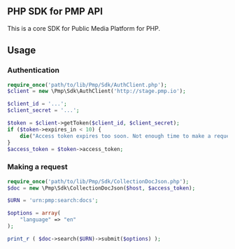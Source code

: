## PHP SDK for PMP API

This is a core SDK for Public Media Platform for PHP.

## Usage

### Authentication

```php
require_once('path/to/lib/Pmp/Sdk/AuthClient.php');
$client = new \Pmp\Sdk\AuthClient('http://stage.pmp.io');

$client_id = '...';
$client_secret = '...';

$token = $client->getToken($client_id, $client_secret);
if ($token->expires_in < 10) {
    die("Access token expires too soon. Not enough time to make a request. Mayday, mayday!");
}
$access_token = $token->access_token;
```

### Making a request

```php
require_once('path/to/lib/Pmp/Sdk/CollectionDocJson.php');
$doc = new \Pmp\Sdk\CollectionDocJson($host, $access_token);

$URN = 'urn:pmp:search:docs';

$options = array(
    "language" => "en"
);

print_r ( $doc->search($URN)->submit($options) );
```

